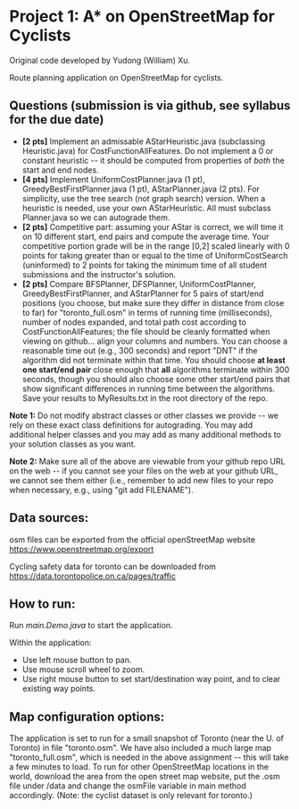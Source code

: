 # Project 1: A* on OpenStreetMap for Cyclists

Original code developed by Yudong (William) Xu.

Route planning application on OpenStreetMap for cyclists.

## Questions (submission is via github, see syllabus for the due date)

* **[2 pts]** Implement an admissable AStarHeuristic.java (subclassing Heuristic.java) for CostFunctionAllFeatures.  Do not implement a 0 or constant heuristic -- it should be computed from properties of *both* the start and end nodes.
* **[4 pts]** Implement UniformCostPlanner.java (1 pt), GreedyBestFirstPlanner.java (1 pt), AStarPlanner.java (2 pts).  For simplicity, use the tree search (not graph search) version.  When a heuristic is needed, use your own AStarHeuristic.  All must subclass Planner.java so we can autograde them.
* **[2 pts]** Competitive part: assuming your AStar is correct, we will time it on 10 different start, end pairs and compute the average time.  Your competitive portion grade will be in the range [0,2] scaled linearly with 0 points for taking greater than or equal to the time of UniformCostSearch (uninformed) to 2 points for taking the minimum time of all student submissions and the instructor's solution.
* **[2 pts]** Compare BFSPlanner, DFSPlanner, UniformCostPlanner, GreedyBestFirstPlanner, and AStarPlanner for 5 pairs of start/end positions (you choose, but make sure they differ in distance from close to far) for "toronto_full.osm" in terms of running time (milliseconds), number of nodes expanded, and total path cost according to CostFunctionAllFeatures; the file should be cleanly formatted when viewing on github... align your columns and numbers.  You can choose a reasonable time out (e.g., 300 seconds) and report "DNT" if the algorithm did not terminate within that time.  You should choose **at least one start/end pair** close enough that **all** algorithms terminate within 300 seconds, though you should also choose some other start/end pairs that show significant differences in running time between the algorithms. Save your results to MyResults.txt in the root directory of the repo.

**Note 1:** Do not modify abstract classes or other classes we provide -- we rely on these exact class definitions for autograding.  You may add additional helper classes and you may add as many additional methods to your solution classes as you want.

**Note 2:** Make sure all of the above are viewable from your github repo URL on the web -- if you cannot see your files on the web at your github URL, we cannot see them either (i.e., remember to add new files to your repo when necessary, e.g., using "git add FILENAME").

## Data sources:
osm files can be exported from the official openStreetMap website
https://www.openstreetmap.org/export

Cycling safety data for toronto can be downloaded from https://data.torontopolice.on.ca/pages/traffic


## How to run:

Run *main.Demo.java* to start the application.

Within the application: 
* Use left mouse button to pan.
* Use mouse scroll wheel to zoom.
* Use right mouse button to set start/destination way point, and to clear existing way points.


## Map configuration options:

The application is set to run for a small snapshot of Toronto (near the U. of Toronto) in file "toronto.osm".
We have also included a much large map "toronto_full.osm", which is needed in the above assignment -- this will take
a few minutes to load.  To run for other OpenStreetMap locations in the world, 
download the area from the open street map website, put the .osm file under /data and 
change the osmFile variable in main method accordingly. 
(Note: the cyclist dataset is only relevant for toronto.)
